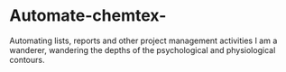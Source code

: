# Automate-chemtex-
Automating lists, reports and other project management activities
I am a wanderer, wandering the depths of the psychological and physiological contours. 
